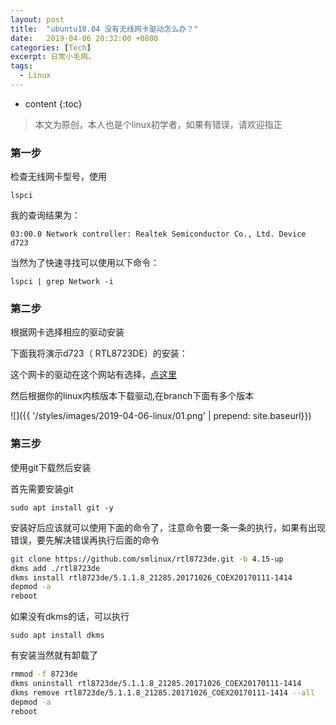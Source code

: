 ```yaml
---
layout: post
title:  "ubuntu18.04 没有无线网卡驱动怎么办？"
date:   2019-04-06 20:32:00 +0800
categories: [Tech]
excerpt: 日常小毛病。
tags:
  - Linux
---
```


* content
{:toc}

>本文为原创，本人也是个linux初学者，如果有错误，请欢迎指正

### 第一步

检查无线网卡型号，使用

`lspci`

我的查询结果为：

`03:00.0 Network controller: Realtek Semiconductor Co., Ltd. Device d723`

当然为了快速寻找可以使用以下命令：

`lspci | grep Network -i`

### 第二步

根据网卡选择相应的驱动安装

下面我将演示d723（ RTL8723DE）的安装：

这个网卡的驱动在这个网站有选择，[点这里](https://github.com/smlinux/rtl8723de)

然后根据你的linux内核版本下载驱动,在branch下面有多个版本

![]({{ '/styles/images/2019-04-06-linux/01.png' | prepend: site.baseurl}})

### 第三步

使用git下载然后安装

首先需要安装git

`sudo apt install git -y`

安装好后应该就可以使用下面的命令了，注意命令要一条一条的执行，如果有出现错误，要先解决错误再执行后面的命令

```bash
git clone https://github.com/smlinux/rtl8723de.git -b 4.15-up
dkms add ./rtl8723de
dkms install rtl8723de/5.1.1.8_21285.20171026_COEX20170111-1414
depmod -a
reboot
```

如果没有dkms的话，可以执行

`sudo apt install dkms`

有安装当然就有卸载了

```bash
rmmod -f 8723de
dkms uninstall rtl8723de/5.1.1.8_21285.20171026_COEX20170111-1414
dkms remove rtl8723de/5.1.1.8_21285.20171026_COEX20170111-1414 --all
depmod -a
reboot
```
